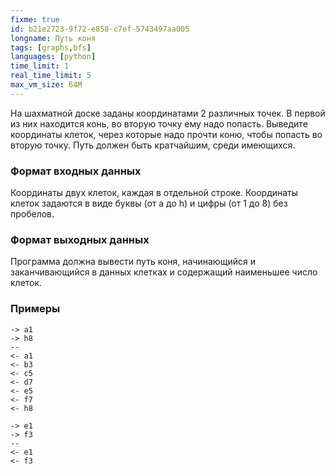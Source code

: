 ```yaml
---
fixme: true
id: b21e2723-9f72-e858-c7ef-5743497aa005
longname: Путь коня
tags: [graphs,bfs]
languages: [python]
time_limit: 1
real_time_limit: 5
max_vm_size: 64M
---
```


На шахматной доске заданы координатами 2 различных точек. В первой из них находится конь, во вторую точку ему надо попасть. Выведите координаты клеток, через которые надо прочти коню, чтобы попасть во вторую точку. Путь должен быть кратчайшим, среди имеющихся.

### Формат входных данных

Координаты двух клеток, каждая в отдельной строке. Координаты клеток задаются в виде буквы (от a до h) и цифры (от 1 до 8) без пробелов.

### Формат выходных данных

Программа должна вывести путь коня, начинающийся и заканчивающийся в данных клетках и содержащий наименьшее число клеток.

### Примеры

```
-> a1
-> h8
--
<- a1
<- b3
<- c5
<- d7
<- e5
<- f7
<- h8
```

```
-> e1
-> f3
--
<- e1
<- f3
```
